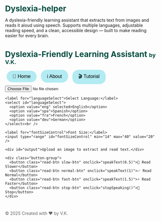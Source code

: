# Dyslexia-helper
A dyslexia-friendly learning assistant that extracts text from images and reads it aloud using speech. Supports multiple languages, adjustable reading speed, and a clean, accessible design — built to make reading easier for every brain.
<!DOCTYPE html>
<html lang="en">
<head>
  <meta charset="UTF-8" />
  <meta name="viewport" content="width=device-width, initial-scale=1" />
  <title>Dyslexia Learning Assistant</title>
  <link rel="manifest" href="manifest.json" />
  <link rel="icon" href="icon.png" />
  <script src="https://cdn.jsdelivr.net/npm/tesseract.js@4.0.2/dist/tesseract.min.js"></script>
  <style>
    @import url('https://fonts.googleapis.com/css2?family=Open+Dyslexic&display=swap');

    body {
      font-family: 'Open Dyslexic', Arial, sans-serif;
      background: linear-gradient(to right, #e0f7fa, #fffde7);
      color: #333;
      padding: 30px;
      text-align: center;
    }

    h1 {
      font-size: 26px;
      margin-bottom: 10px;
      color: #004d40;
    }

    nav button {
      font-size: 16px;
      padding: 10px 20px;
      margin: 5px;
      border: none;
      border-radius: 20px;
      cursor: pointer;
      background-color: #b2ebf2;
      transition: 0.3s;
    }

    nav button:hover {
      background-color: #80deea;
    }

    section { display: none; }
    section.active { display: block; }

    input[type="file"], select {
      margin: 15px 0;
      font-size: 18px;
    }

    #output {
      font-size: 20px;
      background: #fff3e0;
      padding: 20px;
      border-radius: 12px;
      max-width: 700px;
      margin: auto;
      margin-top: 20px;
      line-height: 1.6;
      box-shadow: 0 4px 8px rgba(0, 0, 0, 0.1);
      text-align: left;
      user-select: text;
    }

    .button-group {
      margin-top: 20px;
    }

    button.read-btn {
      margin: 8px 6px;
      padding: 12px 20px;
      font-size: 16px;
      border: none;
      border-radius: 25px;
      cursor: pointer;
      color: white;
    }

    .slow-btn { background: linear-gradient(to right, #a5d6a7, #66bb6a); }
    .normal-btn { background: linear-gradient(to right, #64b5f6, #42a5f5); }
    .fast-btn { background: linear-gradient(to right, #ffd54f, #ffb300); }
    .stop-btn { background: linear-gradient(to right, #ef5350, #e53935); }

    .about-text {
      max-width: 700px;
      margin: 20px auto;
      text-align: left;
      background: #fffde7;
      padding: 20px;
      border-radius: 12px;
      line-height: 1.8;
      box-shadow: 0 4px 8px rgba(0, 0, 0, 0.08);
    }

    #fontSizeControl {
      margin: 10px;
    }

    .highlight {
      background-color: #ffd54f;
      border-radius: 3px;
    }

    #definitionTooltip {
      position: fixed;
      bottom: 20px;
      left: 50%;
      transform: translateX(-50%);
      background: #42a5f5;
      color: white;
      padding: 10px 20px;
      border-radius: 25px;
      font-size: 16px;
      max-width: 90vw;
      display: none;
      box-shadow: 0 3px 6px rgba(0,0,0,0.3);
    }

    footer {
      margin-top: 40px;
      font-size: 14px;
      color: #666;
    }
  </style>
</head>
<body>

  <h1>Dyslexia-Friendly Learning Assistant <span style="font-size:18px;">by V.K.</span></h1>

  <nav>
    <button onclick="showSection('home')">🧠 Home</button>
    <button onclick="showSection('about')">ℹ️ About</button>
    <button onclick="showSection('tutorial')">🎬 Tutorial</button>
  </nav>

  <!-- Home -->
  <section id="home" class="active">
    <input type="file" accept="image/*" id="imageInput" /><br />

    <label for="languageSelect">Select Language:</label>
    <select id="languageSelect">
      <option value="eng" selected>English</option>
      <option value="spa">Spanish</option>
      <option value="fra">French</option>
      <option value="deu">German</option>
    </select><br />

    <label for="fontSizeControl">Font Size:</label>
    <input type="range" id="fontSizeControl" min="14" max="40" value="20" />

    <div id="output">Upload an image to extract and read text.</div>

    <div class="button-group">
      <button class="read-btn slow-btn" onclick="speakText(0.5)">🐢 Read Slower</button>
      <button class="read-btn normal-btn" onclick="speakText(1)">✅ Read Normal</button>
      <button class="read-btn fast-btn" onclick="speakText(1.5)">⚡ Read Faster</button>
      <button class="read-btn stop-btn" onclick="stopSpeaking()">🛑 Stop</button>
    </div>
  </section>

  <!-- About -->
  <section id="about">
    <div class="about-text">
      <h2>About This App</h2>
      <p><strong>Dyslexia</strong> is a learning difference that affects reading, writing, and spelling. People with dyslexia may find it hard to recognize words or understand text.</p>
      <p>This app was created to support learners by:</p>
      <ul>
        <li>📸 Extracting text from images</li>
        <li>🔊 Reading the text out loud slowly or quickly</li>
        <li>🧠 Using a dyslexia-friendly font and layout</li>
        <li>💡 Helping with definitions of words</li>
        <li>🌎 Supporting multiple languages</li>
      </ul>
      <p>We believe reading tools should work for every brain. That’s why we built this — to make reading more inclusive, empowering, and accessible.</p>
      <hr />
      <p><strong>Created by:</strong> Vanya Kulshrestha</p>
    </div>
  </section>

  <!-- Tutorial -->
  <section id="tutorial">
    <div class="about-text">
      <h2>📽️ How to Use the App</h2>
      <div style="position:relative;padding-bottom:56.25%;height:0;overflow:hidden;">
        <iframe src="https://www.youtube.com/embed/Fp8T3ZvuQdw" 
                title="Tutorial" frameborder="0" allowfullscreen 
                style="position:absolute;top:0;left:0;width:100%;height:100%;">
        </iframe>
      </div>
    </div>
  </section>

  <!-- Tooltip -->
  <div id="definitionTooltip"></div>

  <footer>© 2025 Created with ❤️ by V.K.</footer>

  <script>
    let extractedText = '';
    let words = [];
    let currentUtterance = null;
    let highlightIndex = 0;
    const imageInput = document.getElementById('imageInput');
    const output = document.getElementById('output');
    const languageSelect = document.getElementById('languageSelect');
    const fontSizeControl = document.getElementById('fontSizeControl');
    const definitionTooltip = document.getElementById('definitionTooltip');

    fontSizeControl.addEventListener('input', () => {
      output.style.fontSize = fontSizeControl.value + 'px';
    });

    imageInput.addEventListener('change', async () => {
      const file = imageInput.files[0];
      if (file) {
        output.innerHTML = "⏳ Reading image...";
        const reader = new FileReader();
        reader.onload = async function () {
          const lang = languageSelect.value;
          const result = await Tesseract.recognize(reader.result, lang);
          extractedText = result.data.text.trim();
          if (!extractedText) {
            output.innerText = "⚠️ No text found.";
            return;
          }
          words = extractedText.split(/\s+/);
          renderTextWithSpans(words);
        };
        reader.readAsDataURL(file);
      }
    });

    function renderTextWithSpans(words) {
      const html = words.map((word, i) =>
        `<span class="word" data-index="${i}" style="cursor:pointer;">${word}</span>`
      ).join(' ');
      output.innerHTML = html;
      document.querySelectorAll('.word').forEach(span => {
        span.addEventListener('click', () => {
          const wordText = span.textContent.replace(/[^a-zA-Z\-']/g, '');
          if (wordText.length > 0) lookupDefinition(wordText);
        });
      });
    }
function speakText(rate = 1) {
  if (!words.length) return alert("Please extract text first.");
  stopSpeaking();
  highlightIndex = 0;
  const spans = document.querySelectorAll('.word');

  // Determine group size and delay based on rate
  let groupSize = 1;
  let delayBetweenGroups = 100; // default slow delay in ms

  if (rate >= 1.2) {
    groupSize = 7;       // Fast speed: read 7 words at once
    delayBetweenGroups = 30;  // shorter delay
  } else if (rate >= 0.9) {
    groupSize = 4;       // Normal speed: read 4 words at once
    delayBetweenGroups = 50;  // medium delay
  }

  function speakNext() {
    if (highlightIndex >= words.length) {
      // Done reading all words
      return;
    }

    // Remove highlight from all words
    spans.forEach(s => s.classList.remove('highlight'));

    // Grab the current group of words to speak
    const group = words.slice(highlightIndex, highlightIndex + groupSize);

    // Create utterance for the group
    const utter = new SpeechSynthesisUtterance(group.join(' '));
    utter.rate = rate;

    // Set the language code properly
    utter.lang = languageSelect.value === 'eng' ? 'en-US' : languageSelect.value;

    // Highlight words in the group safely
    for (let i = 0; i < group.length; i++) {
      const span = spans[highlightIndex + i];
      if (span) span.classList.add('highlight');
    }

    utter.onend = () => {
      // Remove highlight from current group
      for (let i = 0; i < group.length; i++) {
        const span = spans[highlightIndex + i];
        if (span) span.classList.remove('highlight');
      }

      // Move to next group
      highlightIndex += group.length;

      // Delay before speaking next group
      setTimeout(speakNext, delayBetweenGroups);
    };

    speechSynthesis.speak(utter);
    currentUtterance = utter;
  }

  speakNext();
}
            
    function stopSpeaking() {
      speechSynthesis.cancel();
      currentUtterance = null;
      document.querySelectorAll('.word').forEach(s => s.classList.remove('highlight'));
    }

    function showSection(id) {
      document.querySelectorAll('section').forEach(sec => sec.classList.remove('active'));
      document.getElementById(id).classList.add('active');
      stopSpeaking();
    }

    async function lookupDefinition(word) {
      definitionTooltip.style.display = 'none';
      try {
        const response = await fetch(`https://api.dictionaryapi.dev/api/v2/entries/en/${word.toLowerCase()}`);
        const data = await response.json();
        const meaning = data[0].meanings[0].definitions[0].definition;
        showDefinitionTooltip(word, meaning);
      } catch {
        showDefinitionTooltip(word, "Definition not found.");
      }
    }

    function showDefinitionTooltip(word, definition) {
      definitionTooltip.innerHTML = `<strong>${word}</strong>: ${definition}`;
      definitionTooltip.style.display = 'block';
      clearTimeout(definitionTooltip.hideTimeout);
      definitionTooltip.hideTimeout = setTimeout(() => {
        definitionTooltip.style.display = 'none';
      }, 8000);
    }
  </script>

</body>
</html>
